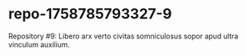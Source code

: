 # repo-1758785793327-9
Repository #9: Libero arx verto civitas somniculosus sopor apud ultra vinculum auxilium.
